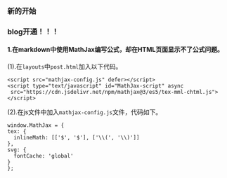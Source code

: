### 新的开始
### blog开通！！！

#### 1.在markdown中使用MathJax编写公式，却在HTML页面显示不了公式问题。

(1).在`layouts`中`post.html`加入以下代码。
```
<script src="mathjax-config.js" defer></script>
<script type="text/javascript" id="MathJax-script" async
 src="https://cdn.jsdelivr.net/npm/mathjax@3/es5/tex-mml-chtml.js">
</script>
```
  (2).在js文件中加入`mathjax-config.js`文件，代码如下。
  ```
  window.MathJax = {
  tex: {
    inlineMath: [['$', '$'], ['\\(', '\\)']]
  },
  svg: {
    fontCache: 'global'
  }
};
  ```

